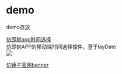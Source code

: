 # demo
demo存放

[仿即刻app时间选择](https://ck18781145809.github.io/demo/仿即刻app时间选择/test.html)  
仿即刻APP的移动端时间选择控件，基于layDate   
![](https://ck18781145809.github.io/demo/readme-img/datePicker.png)  

[仿锤子官网banner](https://ck18781145809.github.io/demo/仿锤子官网banner/index.html)




